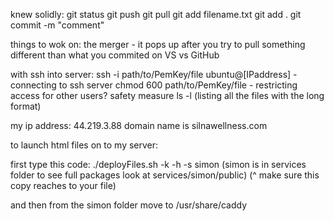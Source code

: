 knew solidly:
git status
git push
git pull
git add filename.txt
git add .
git commit -m "comment"

things to wok on:
the merger - it pops up after you try to pull something different than what you commited on VS vs GitHub


with ssh into server:
ssh -i path/to/PemKey/file ubuntu@[IPaddress] - connecting to ssh server
chmod 600 path/to/PemKey/file - restricting access for other users? safety measure 
ls -l (listing all the files with the long format)

my ip address: 44.219.3.88
domain name is silnawellness.com

to launch html files on to my server:

first type this code:
./deployFiles.sh -k <yourpemkey> -h <yourdomain> -s simon (simon is in services folder to see full packages look at services/simon/public)
(^ make sure this copy reaches to your file)

and then from the simon folder move to /usr/share/caddy 

